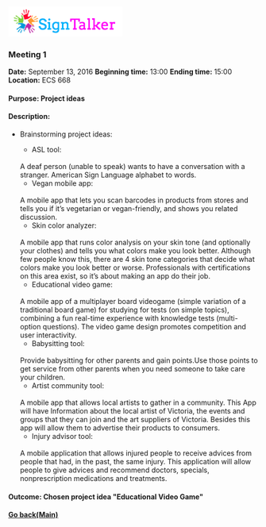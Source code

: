 ![Alt text](images/signtalkerlogo.png)

### Meeting 1

  __Date:__ September 13, 2016
  __Beginning time:__ 13:00
  __Ending time:__ 15:00
  __Location:__ ECS 668

#### Purpose: Project ideas

#### Description:

- Brainstorming project ideas:
  * ASL tool:
  <br>
      A deaf person (unable to speak) wants to have a conversation with a stranger. American Sign Language alphabet to words. 

  * Vegan mobile app:
  <br>
      A mobile app that lets you scan barcodes in products from stores and tells you if it’s vegetarian or vegan-friendly, and shows you related discussion.

  * Skin color analyzer:
  <br>
      A mobile app that runs color analysis on your skin tone (and optionally your clothes) and tells you what colors make you look better. Although few people know this, there are 4 skin tone categories that decide what colors make you look better or worse. Professionals with certifications on this area exist, so it’s about making an app do their job.

  * Educational video game:
  <br>
      A mobile app of a multiplayer board videogame (simple variation of a traditional board game) for studying for tests (on simple topics), combining a fun real-time experience with knowledge tests (multi-option questions). The video game design promotes competition and user interactivity.

  * Babysitting tool:
  <br>
      Provide babysitting for other parents and gain points.Use those points to get service from other parents when you need someone to take care your children.

  * Artist community tool:
  <br>
      A mobile app that allows local artists to gather in a community. This App will have Information about the local artist of Victoria, the events and groups that they can join and the art suppliers of Victoria. Besides this app will allow them to advertise their products to consumers.

  * Injury advisor tool:
  <br>
      A mobile application that allows injured people to receive advices from people that had, in the past, the same injury. This application will allow people to give advices and recommend doctors, specials, nonprescription medications and treatments. 

#### Outcome: Chosen project idea "Educational Video Game"

#### [Go back(Main)](https://github.com/TaniaFerman/SignTalker)




